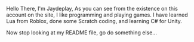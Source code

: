 Hello There, I'm Jaydeplay,
As you can see from the existence on this account on the site, I like programming and playing games.
I have learned Lua from Roblox, done some Scratch coding, and learning C# for Unity.

Now stop looking at my README file, go do something else...
